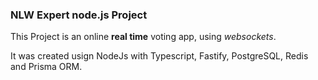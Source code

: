 ### NLW Expert node.js Project

This Project is an online **real time** voting app, using *websockets*.

It was created usign NodeJs with Typescript, Fastify, PostgreSQL, Redis and Prisma ORM.
